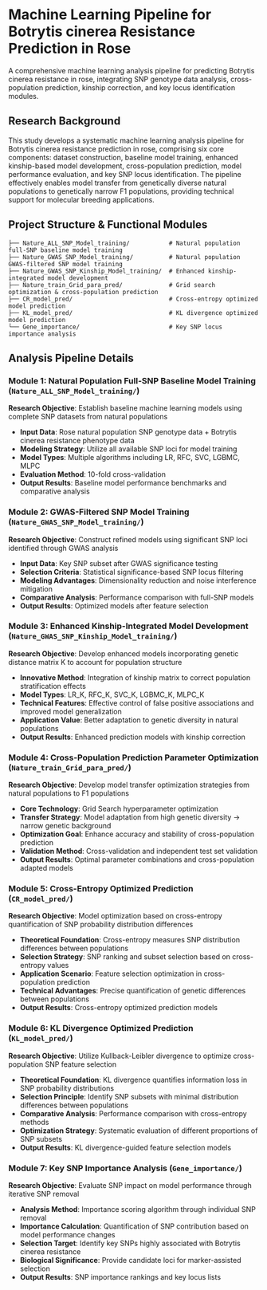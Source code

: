 # Machine Learning Pipeline for Botrytis cinerea Resistance Prediction in Rose

A comprehensive machine learning analysis pipeline for predicting Botrytis cinerea resistance in rose, integrating SNP genotype data analysis, cross-population prediction, kinship correction, and key locus identification modules.

## Research Background

This study develops a systematic machine learning analysis pipeline for Botrytis cinerea resistance prediction in rose, comprising six core components: dataset construction, baseline model training, enhanced kinship-based model development, cross-population prediction, model performance evaluation, and key SNP locus identification. The pipeline effectively enables model transfer from genetically diverse natural populations to genetically narrow F1 populations, providing technical support for molecular breeding applications.

## Project Structure & Functional Modules

```
├── Nature_ALL_SNP_Model_training/           # Natural population full-SNP baseline model training
├── Nature_GWAS_SNP_Model_training/          # Natural population GWAS-filtered SNP model training
├── Nature_GWAS_SNP_Kinship_Model_training/  # Enhanced kinship-integrated model development
├── Nature_train_Grid_para_pred/             # Grid search optimization & cross-population prediction
├── CR_model_pred/                           # Cross-entropy optimized model prediction
├── KL_model_pred/                           # KL divergence optimized model prediction
└── Gene_importance/                         # Key SNP locus importance analysis
```

## Analysis Pipeline Details

### Module 1: Natural Population Full-SNP Baseline Model Training (`Nature_ALL_SNP_Model_training/`)
**Research Objective**: Establish baseline machine learning models using complete SNP datasets from natural populations
- **Input Data**: Rose natural population SNP genotype data + Botrytis cinerea resistance phenotype data
- **Modeling Strategy**: Utilize all available SNP loci for model training
- **Model Types**: Multiple algorithms including LR, RFC, SVC, LGBMC, MLPC
- **Evaluation Method**: 10-fold cross-validation
- **Output Results**: Baseline model performance benchmarks and comparative analysis

### Module 2: GWAS-Filtered SNP Model Training (`Nature_GWAS_SNP_Model_training/`)
**Research Objective**: Construct refined models using significant SNP loci identified through GWAS analysis
- **Input Data**: Key SNP subset after GWAS significance testing
- **Selection Criteria**: Statistical significance-based SNP locus filtering
- **Modeling Advantages**: Dimensionality reduction and noise interference mitigation
- **Comparative Analysis**: Performance comparison with full-SNP models
- **Output Results**: Optimized models after feature selection

### Module 3: Enhanced Kinship-Integrated Model Development (`Nature_GWAS_SNP_Kinship_Model_training/`)
**Research Objective**: Develop enhanced models incorporating genetic distance matrix K to account for population structure
- **Innovative Method**: Integration of kinship matrix to correct population stratification effects
- **Model Types**: LR_K, RFC_K, SVC_K, LGBMC_K, MLPC_K
- **Technical Features**: Effective control of false positive associations and improved model generalization
- **Application Value**: Better adaptation to genetic diversity in natural populations
- **Output Results**: Enhanced prediction models with kinship correction

### Module 4: Cross-Population Prediction Parameter Optimization (`Nature_train_Grid_para_pred/`)
**Research Objective**: Develop model transfer optimization strategies from natural populations to F1 populations
- **Core Technology**: Grid Search hyperparameter optimization
- **Transfer Strategy**: Model adaptation from high genetic diversity → narrow genetic background
- **Optimization Goal**: Enhance accuracy and stability of cross-population prediction
- **Validation Method**: Cross-validation and independent test set validation
- **Output Results**: Optimal parameter combinations and cross-population adapted models

### Module 5: Cross-Entropy Optimized Prediction (`CR_model_pred/`)
**Research Objective**: Model optimization based on cross-entropy quantification of SNP probability distribution differences
- **Theoretical Foundation**: Cross-entropy measures SNP distribution differences between populations
- **Selection Strategy**: SNP ranking and subset selection based on cross-entropy values
- **Application Scenario**: Feature selection optimization in cross-population prediction
- **Technical Advantages**: Precise quantification of genetic differences between populations
- **Output Results**: Cross-entropy optimized prediction models

### Module 6: KL Divergence Optimized Prediction (`KL_model_pred/`)
**Research Objective**: Utilize Kullback-Leibler divergence to optimize cross-population SNP feature selection
- **Theoretical Foundation**: KL divergence quantifies information loss in SNP probability distributions
- **Selection Principle**: Identify SNP subsets with minimal distribution differences between populations
- **Comparative Analysis**: Performance comparison with cross-entropy methods
- **Optimization Strategy**: Systematic evaluation of different proportions of SNP subsets
- **Output Results**: KL divergence-guided feature selection models

### Module 7: Key SNP Importance Analysis (`Gene_importance/`)
**Research Objective**: Evaluate SNP impact on model performance through iterative SNP removal
- **Analysis Method**: Importance scoring algorithm through individual SNP removal
- **Importance Calculation**: Quantification of SNP contribution based on model performance changes
- **Selection Target**: Identify key SNPs highly associated with Botrytis cinerea resistance
- **Biological Significance**: Provide candidate loci for marker-assisted selection
- **Output Results**: SNP importance rankings and key locus lists

